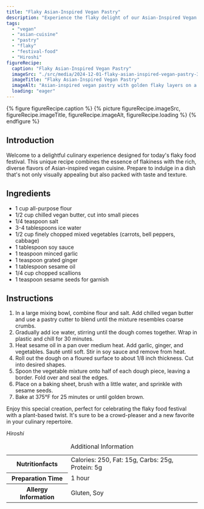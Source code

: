 ```yaml
---
title: "Flaky Asian-Inspired Vegan Pastry"
description: "Experience the flaky delight of our Asian-Inspired Vegan Pastry, perfect for any food festival. Packed with flavorful vegetables and encased in a buttery crust, it's a must-try dish."
tags:
  - "vegan"
  - "asian-cuisine"
  - "pastry"
  - "flaky"
  - "festival-food"
  - "Hiroshi"
figureRecipe: 
  caption: "Flaky Asian-Inspired Vegan Pastry"
  imageSrc: "./src/media/2024-12-01-flaky-asian-inspired-vegan-pastry-3964.png"
  imageTitle: "Flaky Asian-Inspired Vegan Pastry"
  imageAlt: "Asian-inspired vegan pastry with golden flaky layers on a white plate, sesame seeds scattered, and a small bowl of soy sauce, set against a blurred festival background."
  loading: "eager"
---
```


{% figure figureRecipe.caption %}
{% picture figureRecipe.imageSrc, figureRecipe.imageTitle, figureRecipe.imageAlt, figureRecipe.loading %}
{% endfigure %}

## Introduction

Welcome to a delightful culinary experience designed for today's flaky food festival. This unique recipe combines the essence of flakiness with the rich, diverse flavors of Asian-inspired vegan cuisine. Prepare to indulge in a dish that's not only visually appealing but also packed with taste and texture.

## Ingredients

- 1 cup all-purpose flour
- 1/2 cup chilled vegan butter, cut into small pieces
- 1/4 teaspoon salt
- 3-4 tablespoons ice water
- 1/2 cup finely chopped mixed vegetables (carrots, bell peppers, cabbage)
- 1 tablespoon soy sauce
- 1 teaspoon minced garlic
- 1 teaspoon grated ginger
- 1 tablespoon sesame oil
- 1/4 cup chopped scallions
- 1 teaspoon sesame seeds for garnish

## Instructions

1. In a large mixing bowl, combine flour and salt. Add chilled vegan butter and use a pastry cutter to blend until the mixture resembles coarse crumbs.
2. Gradually add ice water, stirring until the dough comes together. Wrap in plastic and chill for 30 minutes.
3. Heat sesame oil in a pan over medium heat. Add garlic, ginger, and vegetables. Sauté until soft. Stir in soy sauce and remove from heat.
4. Roll out the dough on a floured surface to about 1/8 inch thickness. Cut into desired shapes.
5. Spoon the vegetable mixture onto half of each dough piece, leaving a border. Fold over and seal the edges.
6. Place on a baking sheet, brush with a little water, and sprinkle with sesame seeds.
7. Bake at 375°F for 25 minutes or until golden brown.

Enjoy this special creation, perfect for celebrating the flaky food festival with a plant-based twist. It's sure to be a crowd-pleaser and a new favorite in your culinary repertoire.

*Hiroshi*

<table><caption class='sr-only'>Additional Information</caption><tr><th>Nutritionfacts</th><td>Calories: 250, Fat: 15g, Carbs: 25g, Protein: 5g&nbsp;</td></tr><tr><th>Preparation Time</th><td>1 hour&nbsp;</td></tr><tr><th>Allergy Information</th><td>Gluten, Soy&nbsp;</td></tr></table>


